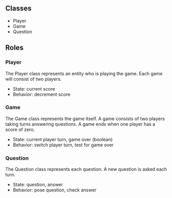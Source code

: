 ## Classes

* Player
* Game
* Question

## Roles

### Player

The Player class represents an entity who is playing the game. Each game will consist of two players.

* State: current score
* Behavior: decrement score

### Game

The Game class represents the game itself. A game consists of two players taking turns answering questions. A game ends when one player has a score of zero.

* State: current player turn, game over (boolean)
* Behavior: switch player turn, test for game over

### Question

The Question class represents each question. A new question is asked each turn.

* State: question, answer
* Behavior: pose question, check answer

